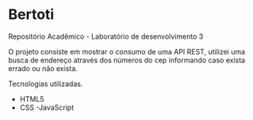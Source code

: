 # Bertoti
Repositório Acadêmico - Laboratório de desenvolvimento 3

O projeto consiste em mostrar o consumo de uma API REST, utilizei uma busca de endereço através dos números do cep informando caso exista errado ou não exista.

Tecnologias utilizadas.

- HTML5
- CSS
-JavaScript
